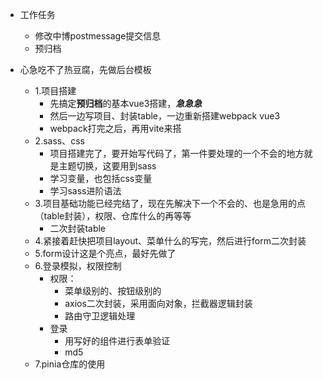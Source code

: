 - 工作任务
  - 修改中博postmessage提交信息
  - 预归档

- 心急吃不了热豆腐，先做后台模板
  - 1.项目搭建
    - 先搞定**预归档**的基本vue3搭建，***急急急***
    - 然后一边写项目、封装table，一边重新搭建webpack vue3
    - webpack打完之后，再用vite来搭
  - 2.sass、css
    - 项目搭建完了，要开始写代码了，第一件要处理的一个不会的地方就是主题切换，这要用到sass
    - 学习变量，也包括css变量
    - 学习sass进阶语法
  - 3.项目基础功能已经完结了，现在先解决下一个不会的、也是急用的点（table封装），权限、仓库什么的再等等
    - 二次封装table
  - 4.紧接着赶快把项目layout、菜单什么的写完，然后进行form二次封装
  - 5.form设计这是个亮点，最好先做了
  - 6.登录模拟，权限控制
    - 权限：
      - 菜单级别的、按钮级别的
      - axios二次封装，采用面向对象，拦截器逻辑封装
      - 路由守卫逻辑处理
    - 登录
      - 用写好的组件进行表单验证
      - md5
  - 7.pinia仓库的使用